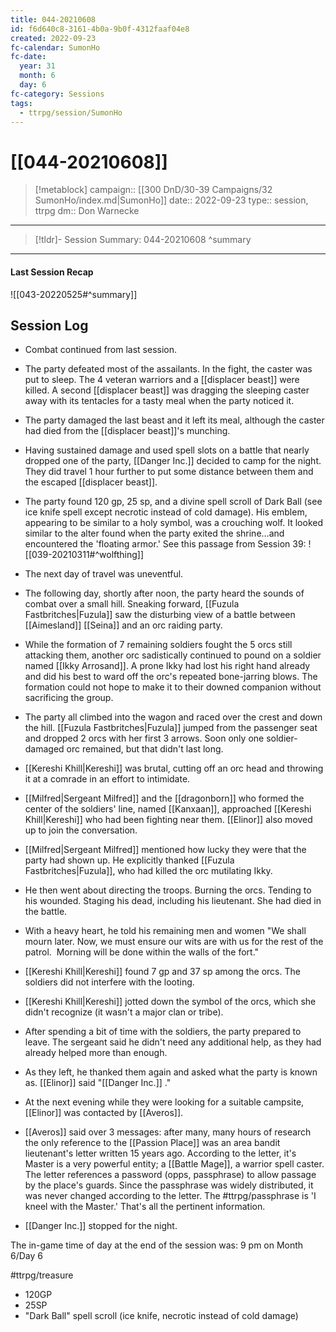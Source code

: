 ```yaml
---
title: 044-20210608
id: f6d640c8-3161-4b0a-9b0f-4312faaf04e8
created: 2022-09-23
fc-calendar: SumonHo
fc-date:
  year: 31
  month: 6
  day: 6
fc-category: Sessions
tags:
  - ttrpg/session/SumonHo
---
```


# [[044-20210608]]

> [!metablock]
>  campaign:: [[300 DnD/30-39 Campaigns/32 SumonHo/index.md|SumonHo]]
>  date:: 2022-09-23
>  type:: session, ttrpg
>  dm:: Don Warnecke


---
> [!tldr]- Session Summary: 044-20210608
>  ^summary

---


#### Last Session Recap

![[043-20220525#^summary]]

## Session Log

- Combat continued from last session.
- The party defeated most of the assailants. In the fight, the caster was put to sleep. The 4 veteran warriors and a [[displacer beast]] were killed. A second [[displacer beast]] was dragging the sleeping caster away with its tentacles for a tasty meal when the party noticed it.
- The party damaged the last beast and it left its meal, although the caster had died from the [[displacer beast]]'s munching.
- Having sustained damage and used spell slots on a battle that nearly dropped one of the party, [[Danger Inc.]]  decided to camp for the night. They did travel 1 hour further to put some distance between them and the escaped [[displacer beast]].
- The party found 120 gp, 25 sp, and a divine spell scroll of Dark Ball (see ice knife spell except necrotic instead of cold damage). His emblem, appearing to be similar to a holy symbol, was a crouching wolf. It looked similar to the alter found when the party exited the shrine…and encountered the 'floating armor.' See this passage from Session 39:
  ![[039-20210311#^wolfthing]]
 
- The next day of travel was uneventful.
- The following day, shortly after noon, the party heard the sounds of combat over a small hill. Sneaking forward, [[Fuzula Fastbritches|Fuzula]] saw the disturbing view of a battle between [[Aimesland]] [[Seina]] and an orc raiding party.
- While the formation of 7 remaining soldiers fought the 5 orcs still attacking them, another orc sadistically continued to pound on a soldier named [[Ikky Arrosand]]. A prone Ikky had lost his right hand already and did his best to ward off the orc's repeated bone-jarring blows. The formation could not hope to make it to their downed companion without sacrificing the group.
- The party all climbed into the wagon and raced over the crest and down the hill. [[Fuzula Fastbritches|Fuzula]] jumped from the passenger seat and dropped 2 orcs with her first 3 arrows. Soon only one soldier-damaged orc remained, but that didn't last long.
- [[Kereshi Khill|Kereshi]] was brutal, cutting off an orc head and throwing it at a comrade in an effort to intimidate. 
- [[Milfred|Sergeant Milfred]] and the [[dragonborn]] who formed the center of the soldiers' line, named [[Kanxaan]], approached [[Kereshi Khill|Kereshi]] who had been fighting near them. [[Elinor]] also moved up to join the conversation.
- [[Milfred|Sergeant Milfred]] mentioned how lucky they were that the party had shown up. He explicitly thanked [[Fuzula Fastbritches|Fuzula]], who had killed the orc mutilating Ikky.
- He then went about directing the troops. Burning the orcs. Tending to his wounded. Staging his dead, including his lieutenant. She had died in the battle.
- With a heavy heart, he told his remaining men and women "We shall mourn later. Now, we must ensure our wits are with us for the rest of the patrol.  Morning will be done within the walls of the fort."    
- [[Kereshi Khill|Kereshi]] found 7 gp and 37 sp among the orcs. The soldiers did not interfere with the looting.
- [[Kereshi Khill|Kereshi]] jotted down the symbol of the orcs, which she didn't recognize (it wasn't a major clan or tribe).
- After spending a bit of time with the soldiers, the party prepared to leave. The sergeant said he didn't need any additional help, as they had already helped more than enough.
- As they left, he thanked them again and asked what the party is known as. [[Elinor]] said "[[Danger Inc.]] ."
- At the next evening while they were looking for a suitable campsite, [[Elinor]] was contacted by [[Averos]].
- [[Averos]] said over 3 messages: after many, many hours of research the only reference to the [[Passion Place]] was an area bandit lieutenant's letter written 15 years ago. According to the letter, it's Master is a very powerful entity; a [[Battle Mage]], a warrior spell caster. The letter references a password (opps, passphrase) to allow passage by the place's guards. Since the passphrase was widely distributed, it was never changed according to the letter. The #ttrpg/passphrase is 'I kneel with the Master.' That's all the pertinent information.
- [[Danger Inc.]]  stopped for the night.

The in-game time of day at the end of the session was: 9 pm on Month 6/Day 6


#ttrpg/treasure 
- 120GP
- 25SP
- "Dark Ball" spell scroll (ice knife, necrotic instead of cold damage)
